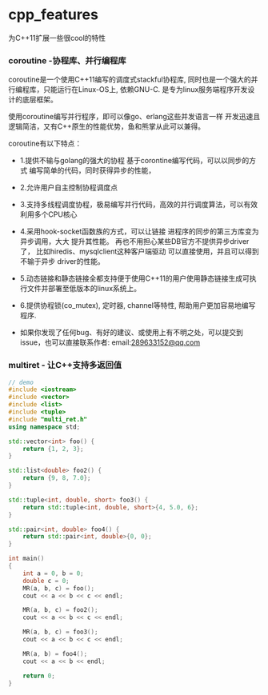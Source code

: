# cpp_features

为C++11扩展一些很cool的特性


### coroutine  -协程库、并行编程库

coroutine是一个使用C++11编写的调度式stackful协程库,
同时也是一个强大的并行编程库，只能运行在Linux-OS上, 依赖GNU-C.
是专为linux服务端程序开发设计的底层框架。

使用coroutine编写并行程序，即可以像go、erlang这些并发语言一样
开发迅速且逻辑简洁，又有C++原生的性能优势，鱼和熊掌从此可以兼得。

coroutine有以下特点：
 *   1.提供不输与golang的强大的协程
      基于corontine编写代码，可以以同步的方式
      编写简单的代码，同时获得异步的性能，
 *   2.允许用户自主控制协程调度点
 *   3.支持多线程调度协程，极易编写并行代码，高效的并行调度算法，可以有效利用多个CPU核心
 *   4.采用hook-socket函数族的方式，可以让链接
      进程序的同步的第三方库变为异步调用，大大
      提升其性能。
      再也不用担心某些DB官方不提供异步driver了，
      比如hiredis、mysqlclient这种客户端驱动
      可以直接使用，并且可以得到不输于异步
      driver的性能。
 *   5.动态链接和静态链接全都支持便于使用C++11的用户使用静态链接生成可执行文件并部署至低版本的linux系统上。
 *   6.提供协程锁(co_mutex), 定时器, channel等特性,
      帮助用户更加容易地编写程序. 
 
 *   如果你发现了任何bug、有好的建议、或使用上有不明之处，可以提交到issue，也可以直接联系作者:
      email:289633152@qq.com

### multiret   - 让C++支持多返回值

~~~~~~~~~~cpp
// demo
#include <iostream>
#include <vector>
#include <list>
#include <tuple>
#include "multi_ret.h"
using namespace std;

std::vector<int> foo() {
    return {1, 2, 3};
}

std::list<double> foo2() {
    return {9, 8, 7.0};
}

std::tuple<int, double, short> foo3() {
    return std::tuple<int, double, short>{4, 5.0, 6};
}

std::pair<int, double> foo4() {
    return std::pair<int, double>{0, 0};
}

int main()
{
    int a = 0, b = 0;
    double c = 0;
    MR(a, b, c) = foo();
    cout << a << b << c << endl;

    MR(a, b, c) = foo2();
    cout << a << b << c << endl;

    MR(a, b, c) = foo3();
    cout << a << b << c << endl;

    MR(a, b) = foo4();
    cout << a << b << endl;

    return 0;
}
~~~~~~~~~~
